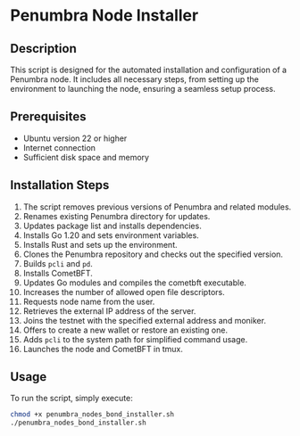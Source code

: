 # Penumbra Node Installer

## Description
This script is designed for the automated installation and configuration of a Penumbra node. It includes all necessary steps, from setting up the environment to launching the node, ensuring a seamless setup process.

## Prerequisites
- Ubuntu version 22 or higher
- Internet connection
- Sufficient disk space and memory

## Installation Steps
1. The script removes previous versions of Penumbra and related modules.
2. Renames existing Penumbra directory for updates.
3. Updates package list and installs dependencies.
4. Installs Go 1.20 and sets environment variables.
5. Installs Rust and sets up the environment.
6. Clones the Penumbra repository and checks out the specified version.
7. Builds `pcli` and `pd`.
8. Installs CometBFT.
9. Updates Go modules and compiles the cometbft executable.
10. Increases the number of allowed open file descriptors.
11. Requests node name from the user.
12. Retrieves the external IP address of the server.
13. Joins the testnet with the specified external address and moniker.
14. Offers to create a new wallet or restore an existing one.
15. Adds `pcli` to the system path for simplified command usage.
16. Launches the node and CometBFT in tmux.

## Usage
To run the script, simply execute:
```bash
chmod +x penumbra_nodes_bond_installer.sh
./penumbra_nodes_bond_installer.sh
